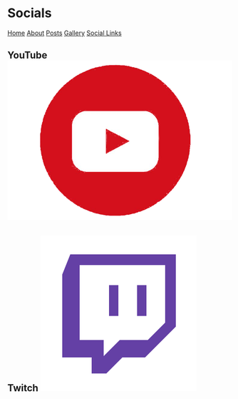 # Socials
[Home](index.md)  [About](about.md)  [Posts](posts.md)  [Gallery](gallery.md)  [Social Links](socials.md)

## YouTube ![](/resources/yt.png)

## Twitch ![](/resources/twitch.png)

